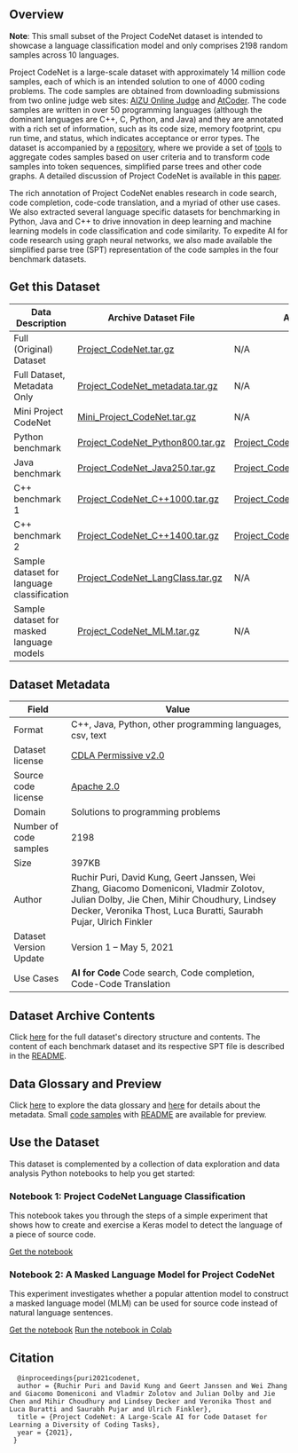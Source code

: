 ## Overview

**Note**: This small subset of the Project CodeNet dataset is intended to showcase a language classification model and only comprises 2198 random samples across 10 languages.

Project CodeNet is a large-scale dataset with approximately 14 million code samples, each of which is an intended solution to one of 4000 coding problems. The code samples are obtained from downloading submissions from two online judge web sites: [AIZU Online Judge](https://judge.u-aizu.ac.jp/onlinejudge/) and [AtCoder](https://atcoder.jp/). The code samples are written in over 50 programming languages (although the dominant languages are C++, C, Python, and Java) and they are annotated with a rich set of information, such as its code size, memory footprint, cpu run time, and status, which indicates acceptance or error types. The dataset is accompanied by a [repository](https://github.com/IBM/Project_CodeNet), where we provide a set of [tools](https://github.com/IBM/Project_CodeNet/tree/main/tools) to aggregate codes samples based on user criteria and to transform code samples into token sequences, simplified parse trees and other code graphs. A detailed discussion of Project CodeNet is available in this [paper](https://arxiv.org/abs/2105.12655).

The rich annotation of Project CodeNet enables research in code search, code completion, code-code translation, and a myriad of other use cases. We also extracted several language specific datasets for benchmarking in Python, Java and C++ to drive innovation in deep learning and machine learning models in code classification and code similarity. To expedite AI for code research using graph neural networks, we also made available the simplified parse tree (SPT) representation of the code samples in the four benchmark datasets. 

## Get this Dataset

| Data Description | Archive Dataset File | Archive SPT File |
| --------  | -------- | -------- |
| Full (Original) Dataset | [Project_CodeNet.tar.gz](https://dax-cdn.cdn.appdomain.cloud/dax-project-codenet/1.0.0/Project_CodeNet.tar.gz) | N/A |
| Full Dataset, Metadata Only | [Project_CodeNet_metadata.tar.gz](https://dax-cdn.cdn.appdomain.cloud/dax-project-codenet/1.0.0/Project_CodeNet_metadata.tar.gz) | N/A |
| Mini Project CodeNet | [Mini_Project_CodeNet.tar.gz](https://dax-cdn.cdn.appdomain.cloud/dax-project-codenet/1.0.0/Mini_Project_CodeNet.tar.gz) | N/A |
| Python benchmark | [Project_CodeNet_Python800.tar.gz](https://dax-cdn.cdn.appdomain.cloud/dax-project-codenet/1.0.0/Project_CodeNet_Python800.tar.gz) | [Project_CodeNet_Python800_spts.tar.gz](https://dax-cdn.cdn.appdomain.cloud/dax-project-codenet/1.0.0/Project_CodeNet_Python800_spts.tar.gz) |
| Java benchmark | [Project_CodeNet_Java250.tar.gz](https://dax-cdn.cdn.appdomain.cloud/dax-project-codenet/1.0.0/Project_CodeNet_Java250.tar.gz) | [Project_CodeNet_Java250_spts.tar.gz](https://dax-cdn.cdn.appdomain.cloud/dax-project-codenet/1.0.0/Project_CodeNet_Java250_spts.tar.gz) |
| C++ benchmark 1 | [Project_CodeNet_C++1000.tar.gz](https://dax-cdn.cdn.appdomain.cloud/dax-project-codenet/1.0.0/Project_CodeNet_C++1000.tar.gz) | [Project_CodeNet_C++1000_spts.tar.gz](https://dax-cdn.cdn.appdomain.cloud/dax-project-codenet/1.0.0/Project_CodeNet_C++1000_spts.tar.gz) |
| C++ benchmark 2 | [Project_CodeNet_C++1400.tar.gz](https://dax-cdn.cdn.appdomain.cloud/dax-project-codenet/1.0.0/Project_CodeNet_C++1400.tar.gz) | [Project_CodeNet_C++1400_spts.tar.gz](https://dax-cdn.cdn.appdomain.cloud/dax-project-codenet/1.0.0/Project_CodeNet_C++1400_spts.tar.gz) |
| Sample dataset for language classification | [Project_CodeNet_LangClass.tar.gz](https://dax-cdn.cdn.appdomain.cloud/dax-project-codenet/1.0.0/Project_CodeNet_LangClass.tar.gz) | N/A |
| Sample dataset for masked language models | [Project_CodeNet_MLM.tar.gz](https://dax-cdn.cdn.appdomain.cloud/dax-project-codenet/1.0.0/Project_CodeNet_MLM.tar.gz) | N/A |

## Dataset Metadata

| Field | Value |
| --------  | -------- |
| Format | C++, Java, Python, other programming languages, csv, text|
| Dataset license | [CDLA Permissive v2.0](https://cdla.dev/permissive-2-0/) |
| Source code license | [Apache 2.0](https://www.apache.org/licenses/LICENSE-2.0) |
| Domain  | Solutions to programming problems  |
| Number of code samples | 2198 |
| Size | 397KB |
| Author | Ruchir Puri, David Kung, Geert Janssen, Wei Zhang, Giacomo Domeniconi, Vladmir Zolotov, Julian Dolby, Jie Chen, Mihir Choudhury, Lindsey Decker, Veronika Thost, Luca Buratti, Saurabh Pujar, Ulrich Finkler |
| Dataset Version Update | Version 1 – May 5, 2021<br/> |
| Use Cases |**AI for Code**  Code search, Code completion, Code-Code Translation<br/> |


## Dataset Archive Contents
Click [here](https://github.com/IBM/Project_CodeNet#directory-structure-and-naming-convention) for the full dataset's directory structure and contents. The content of each benchmark dataset and its respective SPT file is described in the [README](https://dax-cdn.cdn.appdomain.cloud/dax-project-codenet/1.0.0/readme.html).

## Data Glossary and Preview
Click [here](https://github.com/IBM/Project_CodeNet#data) to explore the data glossary and [here](https://github.com/IBM/Project_CodeNet#metadata) for details about the metadata. Small [code samples](https://dax-cdn.cdn.appdomain.cloud/dax-project-codenet/1.0.0/Mini_Project_CodeNet.tar.gz) with [README](https://dax-cdn.cdn.appdomain.cloud/dax-project-codenet/1.0.0/readme.html) are available for preview.

## Use the Dataset

This dataset is complemented by a collection of data exploration and data 
analysis Python notebooks to help you get started:

### Notebook 1: Project CodeNet Language Classification 

This notebook takes you through the steps of a simple experiment that shows how to create and exercise a Keras model to detect the language of a piece of source code. 

[Get the notebook](https://github.com/CODAIT/project-codenet-notebooks/blob/main/Project_CodeNet_LangClass.ipynb)

### Notebook 2: A Masked Language Model for Project CodeNet

This experiment investigates whether a popular attention model to construct a masked language model (MLM) can be used for source code instead of natural language sentences. 

[Get the notebook](https://github.com/CODAIT/project-codenet-notebooks/blob/main/Project_CodeNet_MLM.ipynb)
[Run the notebook in Colab](https://colab.research.google.com/github/CODAIT/project-codenet-notebooks/blob/main/Project_CodeNet_MLM.ipynb)


## Citation

```text
  @inproceedings{puri2021codenet,
  author = {Ruchir Puri and David Kung and Geert Janssen and Wei Zhang and Giacomo Domeniconi and Vladmir Zolotov and Julian Dolby and Jie Chen and Mihir Choudhury and Lindsey Decker and Veronika Thost and Luca Buratti and Saurabh Pujar and Ulrich Finkler},
  title = {Project CodeNet: A Large-Scale AI for Code Dataset for Learning a Diversity of Coding Tasks},
  year = {2021},
 }
```
